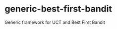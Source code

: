 generic-best-first-bandit
=========================

Generic framework for UCT and Best First Bandit
